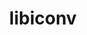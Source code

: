 ---
title: "libiconv"
layout: cache
categories: [package, develop]
meta: {"compilers": ["apple-clang@16.0.0", "cce@18.0.0", "gcc@10.5.0", "gcc@11.1.0", "gcc@11.4.0", "gcc@12.3.0", "gcc@12.4.0", "gcc@13.2.0", "gcc@13.3.0", "gcc@7.3.1", "gcc@7.5.0", "intel-oneapi-compilers@2024.1.0", "intel-oneapi-compilers@2025.1.0"], "num_specs": 196, "num_specs_by_stack": {"aws-pcluster-neoverse_v1": 10, "aws-pcluster-x86_64_v4": 44, "bootstrap-aarch64-darwin": 8, "bootstrap-x86_64-linux-gnu": 9, "data-vis-sdk": 9, "developer-tools-aarch64-linux-gnu": 9, "developer-tools-darwin": 8, "developer-tools-x86_64_v3-linux-gnu": 9, "e4s-cray-rhel": 7, "e4s-neoverse-v2": 9, "e4s-oneapi": 12, "e4s-rocm-external": 9, "hep": 9, "ml-darwin-aarch64-mps": 8, "ml-linux-aarch64-cpu": 9, "ml-linux-aarch64-cuda": 9, "ml-linux-x86_64-cpu": 9, "ml-linux-x86_64-cuda": 9, "ml-linux-x86_64-rocm": 9, "radiuss": 9, "radiuss-aws": 9, "radiuss-aws-aarch64": 25, "root": 196, "tutorial": 18}, "oss": ["amzn2", "centos7", "rhel8", "sequoia", "ubuntu18.04", "ubuntu20.04", "ubuntu22.04", "ubuntu24.04"], "platforms": ["darwin", "linux"], "stacks": ["aws-pcluster-neoverse_v1", "aws-pcluster-x86_64_v4", "bootstrap-aarch64-darwin", "bootstrap-x86_64-linux-gnu", "data-vis-sdk", "developer-tools-aarch64-linux-gnu", "developer-tools-darwin", "developer-tools-x86_64_v3-linux-gnu", "e4s-cray-rhel", "e4s-neoverse-v2", "e4s-oneapi", "e4s-rocm-external", "hep", "ml-darwin-aarch64-mps", "ml-linux-aarch64-cpu", "ml-linux-aarch64-cuda", "ml-linux-x86_64-cpu", "ml-linux-x86_64-cuda", "ml-linux-x86_64-rocm", "radiuss", "radiuss-aws", "radiuss-aws-aarch64", "root", "tutorial"], "targets": ["aarch64", "neoverse_v1", "neoverse_v2", "x86_64_v3", "x86_64_v4"], "versions": ["1.17", "1.18"]}
spec_details: [{"compiler": "intel-oneapi-compilers@2025.1.0", "hash": "24fw7qhq4ponrpn242hoiymtz27pzsxd", "os": "ubuntu22.04", "platform": "linux", "size": "-", "stacks": ["e4s-oneapi", "root"], "target": "x86_64_v3", "variants": ["build_system=autotools", "libs:=shared,static"], "versions": ["1.18"]}, {"compiler": "gcc@7.3.1", "hash": "2cml6ujl6jrhliaigbbfx54sbefrjozf", "os": "amzn2", "platform": "linux", "size": "-", "stacks": ["radiuss-aws-aarch64", "root"], "target": "neoverse_v2", "variants": ["build_system=autotools", "libs:=shared,static"], "versions": ["1.17"]}, {"compiler": "intel-oneapi-compilers@2024.1.0", "hash": "2lopb5tcbt7maevwisf7tspg75ok62df", "os": "amzn2", "platform": "linux", "size": "-", "stacks": ["aws-pcluster-x86_64_v4", "root"], "target": "x86_64_v3", "variants": ["build_system=autotools", "libs:=shared,static"], "versions": ["1.17"]}, {"compiler": "gcc@11.4.0", "hash": "2u35t2wgpqq5gwv6cc3dry5hdmtlvjxt", "os": "ubuntu22.04", "platform": "linux", "size": "-", "stacks": ["e4s-rocm-external", "hep", "root", "tutorial"], "target": "x86_64_v3", "variants": ["build_system=autotools", "libs:=shared,static"], "versions": ["1.18"]}, {"compiler": "gcc@11.4.0", "hash": "2vowglxa2egh4zpqfx3hk75bsie3n627", "os": "ubuntu22.04", "platform": "linux", "size": "-", "stacks": ["e4s-neoverse-v2", "root"], "target": "neoverse_v2", "variants": ["build_system=autotools", "libs:=shared,static"], "versions": ["1.18"]}, {"compiler": "gcc@7.3.1", "hash": "32lk6v2i7wgvjntzbq5zy267luzwizdi", "os": "amzn2", "platform": "linux", "size": "-", "stacks": ["radiuss-aws", "root"], "target": "x86_64_v3", "variants": ["build_system=autotools", "libs:=shared,static"], "versions": ["1.18"]}, {"compiler": "gcc@7.3.1", "hash": "37rlkmj5jl6t2g3zdgrqxn3ho5oswrnk", "os": "amzn2", "platform": "linux", "size": "-", "stacks": ["radiuss-aws-aarch64", "root"], "target": "neoverse_v2", "variants": ["build_system=autotools", "libs:=shared,static"], "versions": ["1.18"]}, {"compiler": "gcc@11.4.0", "hash": "3amfuk6kioluir2z37upxswmxjiuy77n", "os": "ubuntu22.04", "platform": "linux", "size": "-", "stacks": ["e4s-neoverse-v2", "root"], "target": "neoverse_v2", "variants": ["build_system=autotools", "libs:=shared,static"], "versions": ["1.18"]}, {"compiler": "gcc@7.3.1", "hash": "3b3guktdjiswyq3bqyxgo2fxwcg7fdrt", "os": "amzn2", "platform": "linux", "size": "-", "stacks": ["radiuss-aws", "root"], "target": "x86_64_v3", "variants": ["build_system=autotools", "libs:=shared,static"], "versions": ["1.18"]}, {"compiler": "gcc@7.3.1", "hash": "3chn7iezm5iew4vw2w5pxdgcz3a6xqkx", "os": "amzn2", "platform": "linux", "size": "-", "stacks": ["radiuss-aws-aarch64", "root"], "target": "aarch64", "variants": ["build_system=autotools", "libs:=shared,static"], "versions": ["1.18"]}, {"compiler": "intel-oneapi-compilers@2024.1.0", "hash": "3fvoic2b2kxwo7flwefqcmfinl4q6xkf", "os": "amzn2", "platform": "linux", "size": "-", "stacks": ["aws-pcluster-x86_64_v4", "root"], "target": "x86_64_v3", "variants": ["build_system=autotools", "libs:=shared,static"], "versions": ["1.18"]}, {"compiler": "gcc@11.1.0", "hash": "3okxcxljcetb7x2fywxkg2aaxv7vfnri", "os": "ubuntu20.04", "platform": "linux", "size": "-", "stacks": ["data-vis-sdk", "root"], "target": "x86_64_v3", "variants": ["build_system=autotools", "libs:=shared,static"], "versions": ["1.17"]}, {"compiler": "gcc@11.4.0", "hash": "436cj5fxqod6kypcdi6bstkziiac665b", "os": "ubuntu22.04", "platform": "linux", "size": "-", "stacks": ["e4s-neoverse-v2", "root"], "target": "neoverse_v2", "variants": ["build_system=autotools", "libs:=shared,static"], "versions": ["1.18"]}, {"compiler": "intel-oneapi-compilers@2024.1.0", "hash": "43scyogc7dsmpxgxyuujy6wqkyiz4lm4", "os": "amzn2", "platform": "linux", "size": "-", "stacks": ["aws-pcluster-x86_64_v4", "root"], "target": "x86_64_v3", "variants": ["build_system=autotools", "libs:=shared,static"], "versions": ["1.18"]}, {"compiler": "gcc@13.3.0", "hash": "45mtd7n2jg2ky4wmglk25d2lgn24fgum", "os": "rhel8", "platform": "linux", "size": "-", "stacks": ["developer-tools-aarch64-linux-gnu", "root"], "target": "aarch64", "variants": ["build_system=autotools", "libs:=shared,static"], "versions": ["1.17"]}, {"compiler": "gcc@7.5.0", "hash": "46ec7ru2gt7edlyzpkptjvyf6fouqfqk", "os": "ubuntu18.04", "platform": "linux", "size": "-", "stacks": ["radiuss", "root"], "target": "x86_64_v3", "variants": ["build_system=autotools", "libs:=shared,static"], "versions": ["1.18"]}, {"compiler": "gcc@11.4.0", "hash": "4hkadmnvem4ennh4xqmizaeh6psjs5iu", "os": "ubuntu22.04", "platform": "linux", "size": "-", "stacks": ["e4s-neoverse-v2", "root"], "target": "neoverse_v2", "variants": ["build_system=autotools", "libs:=shared,static"], "versions": ["1.18"]}, {"compiler": "gcc@12.3.0", "hash": "4ie5wptg3lzzn5twucuu5gmbcwyda3ac", "os": "ubuntu22.04", "platform": "linux", "size": "-", "stacks": ["root", "tutorial"], "target": "x86_64_v3", "variants": ["build_system=autotools", "libs:=shared,static"], "versions": ["1.18"]}, {"compiler": "gcc@7.3.1", "hash": "4klu7ocvxtho6epphb4lg47xjmm3mqwo", "os": "amzn2", "platform": "linux", "size": "-", "stacks": ["radiuss-aws", "root"], "target": "x86_64_v3", "variants": ["build_system=autotools", "libs:=shared,static"], "versions": ["1.18"]}, {"compiler": "gcc@13.2.0", "hash": "4tqa6wxqumx3lrkobh22dthga5vffiww", "os": "ubuntu24.04", "platform": "linux", "size": "-", "stacks": ["ml-linux-aarch64-cpu", "ml-linux-aarch64-cuda", "root"], "target": "aarch64", "variants": ["build_system=autotools", "libs:=shared,static"], "versions": ["1.17"]}, {"compiler": "apple-clang@16.0.0", "hash": "4tzjizjgcdmcysjcem2kdeo7mkd345bh", "os": "sequoia", "platform": "darwin", "size": "-", "stacks": ["bootstrap-aarch64-darwin", "developer-tools-darwin", "ml-darwin-aarch64-mps", "root"], "target": "aarch64", "variants": ["build_system=autotools", "libs:=shared,static"], "versions": ["1.18"]}, {"compiler": "gcc@13.3.0", "hash": "4zg2pznanqx5tusofwjkf3lx2b5vt3jw", "os": "rhel8", "platform": "linux", "size": "-", "stacks": ["developer-tools-aarch64-linux-gnu", "root"], "target": "aarch64", "variants": ["build_system=autotools", "libs:=shared,static"], "versions": ["1.18"]}, {"compiler": "cce@18.0.0", "hash": "5j67xxf67dsfd5wb7tysyntcdok2umkg", "os": "rhel8", "platform": "linux", "size": "-", "stacks": ["e4s-cray-rhel", "root"], "target": "x86_64_v3", "variants": ["build_system=autotools", "libs:=shared,static"], "versions": ["1.18"]}, {"compiler": "gcc@13.2.0", "hash": "5jwn2ozfaok3vb4llcrsevkd7afyiznx", "os": "ubuntu24.04", "platform": "linux", "size": "-", "stacks": ["bootstrap-x86_64-linux-gnu", "ml-linux-x86_64-cpu", "ml-linux-x86_64-cuda", "ml-linux-x86_64-rocm", "root"], "target": "x86_64_v3", "variants": ["build_system=autotools", "libs:=shared,static"], "versions": ["1.17"]}, {"compiler": "gcc@13.2.0", "hash": "5ohttwlybp72ooi2m7hcwpg3tyo6px2i", "os": "ubuntu24.04", "platform": "linux", "size": "-", "stacks": ["bootstrap-x86_64-linux-gnu", "ml-linux-x86_64-cpu", "ml-linux-x86_64-cuda", "ml-linux-x86_64-rocm", "root"], "target": "x86_64_v3", "variants": ["build_system=autotools", "libs:=shared,static"], "versions": ["1.18"]}, {"compiler": "intel-oneapi-compilers@2024.1.0", "hash": "5oyi5vduulw3m3umnqivg7fwljqhay5c", "os": "amzn2", "platform": "linux", "size": "-", "stacks": ["aws-pcluster-x86_64_v4", "root"], "target": "x86_64_v3", "variants": ["build_system=autotools", "libs:=shared,static"], "versions": ["1.18"]}, {"compiler": "gcc@11.1.0", "hash": "5sozygmxrebxzek5bakrmixrhyeoqpgy", "os": "ubuntu20.04", "platform": "linux", "size": "-", "stacks": ["data-vis-sdk", "root"], "target": "x86_64_v3", "variants": ["build_system=autotools", "libs:=shared,static"], "versions": ["1.18"]}, {"compiler": "intel-oneapi-compilers@2024.1.0", "hash": "67gooqsztee2j3kw25tqrdjoupv7v57q", "os": "amzn2", "platform": "linux", "size": "-", "stacks": ["aws-pcluster-x86_64_v4", "root"], "target": "x86_64_v3", "variants": ["build_system=autotools", "libs:=shared,static"], "versions": ["1.17"]}, {"compiler": "intel-oneapi-compilers@2024.1.0", "hash": "6k4fk3lapvpz2hmx5mrgdlgp5klck2qy", "os": "amzn2", "platform": "linux", "size": "-", "stacks": ["aws-pcluster-x86_64_v4", "root"], "target": "x86_64_v4", "variants": ["build_system=autotools", "libs:=shared,static"], "versions": ["1.18"]}, {"compiler": "intel-oneapi-compilers@2024.1.0", "hash": "73hd72w67cz5agh2sufjtvaxlnmyphy4", "os": "amzn2", "platform": "linux", "size": "-", "stacks": ["aws-pcluster-x86_64_v4", "root"], "target": "x86_64_v4", "variants": ["build_system=autotools", "libs:=shared,static"], "versions": ["1.18"]}, {"compiler": "gcc@7.5.0", "hash": "76emd6nv6aznk3yqcl2i2gd5qbystuie", "os": "ubuntu18.04", "platform": "linux", "size": "-", "stacks": ["radiuss", "root"], "target": "x86_64_v3", "variants": ["build_system=autotools", "libs:=shared,static"], "versions": ["1.18"]}, {"compiler": "gcc@12.4.0", "hash": "7dhgmq5j5kmboqcctt63t3rjpcaioogs", "os": "amzn2", "platform": "linux", "size": "-", "stacks": ["aws-pcluster-neoverse_v1", "root"], "target": "neoverse_v1", "variants": ["build_system=autotools", "libs:=shared,static"], "versions": ["1.18"]}, {"compiler": "gcc@10.5.0", "hash": "7fiq4haiiqazzcmbjx3on5slp6bixfku", "os": "centos7", "platform": "linux", "size": "-", "stacks": ["developer-tools-x86_64_v3-linux-gnu", "root"], "target": "x86_64_v3", "variants": ["build_system=autotools", "libs:=shared,static"], "versions": ["1.18"]}, {"compiler": "gcc@7.3.1", "hash": "7ljygzbxritljlyokmyiucilbplry2sq", "os": "amzn2", "platform": "linux", "size": "-", "stacks": ["radiuss-aws-aarch64", "root"], "target": "aarch64", "variants": ["build_system=autotools", "libs:=shared,static"], "versions": ["1.18"]}, {"compiler": "gcc@7.3.1", "hash": "7nvdffh4hhy2ad2z5aixu7hpvi75x2pi", "os": "amzn2", "platform": "linux", "size": "-", "stacks": ["radiuss-aws", "root"], "target": "x86_64_v3", "variants": ["build_system=autotools", "libs:=shared,static"], "versions": ["1.18"]}, {"compiler": "gcc@13.2.0", "hash": "7p3akrpl2gwrvsqjz3mtpi3s7fodonhv", "os": "ubuntu24.04", "platform": "linux", "size": "-", "stacks": ["ml-linux-aarch64-cpu", "ml-linux-aarch64-cuda", "root"], "target": "aarch64", "variants": ["build_system=autotools", "libs:=shared,static"], "versions": ["1.18"]}, {"compiler": "intel-oneapi-compilers@2024.1.0", "hash": "7wzn3tomo5k54444xganacdshdpbgxci", "os": "amzn2", "platform": "linux", "size": "-", "stacks": ["aws-pcluster-x86_64_v4", "root"], "target": "x86_64_v4", "variants": ["build_system=autotools", "libs:=shared,static"], "versions": ["1.17"]}, {"compiler": "intel-oneapi-compilers@2024.1.0", "hash": "acgmtnmfqxdolv56prcx5sugfnsx7dpd", "os": "amzn2", "platform": "linux", "size": "-", "stacks": ["aws-pcluster-x86_64_v4", "root"], "target": "x86_64_v4", "variants": ["build_system=autotools", "libs:=shared,static"], "versions": ["1.18"]}, {"compiler": "gcc@13.2.0", "hash": "afqkyodijx4tflhyeqocpm4al6syjydn", "os": "ubuntu24.04", "platform": "linux", "size": "-", "stacks": ["ml-linux-aarch64-cpu", "ml-linux-aarch64-cuda", "root"], "target": "aarch64", "variants": ["build_system=autotools", "libs:=shared,static"], "versions": ["1.18"]}, {"compiler": "cce@18.0.0", "hash": "aj3gsqafxr6w2a6yyespa23qsmqizfue", "os": "rhel8", "platform": "linux", "size": "-", "stacks": ["e4s-cray-rhel", "root"], "target": "x86_64_v3", "variants": ["build_system=autotools", "libs:=shared,static"], "versions": ["1.17"]}, {"compiler": "intel-oneapi-compilers@2024.1.0", "hash": "awoflwdy2ebwcgx55ypgnvg7apbbns2l", "os": "amzn2", "platform": "linux", "size": "-", "stacks": ["aws-pcluster-x86_64_v4", "root"], "target": "x86_64_v3", "variants": ["build_system=autotools", "libs:=shared,static"], "versions": ["1.18"]}, {"compiler": "gcc@7.3.1", "hash": "ax3s2reorldekudjmv7q4n5m6i3utzqy", "os": "amzn2", "platform": "linux", "size": "-", "stacks": ["radiuss-aws-aarch64", "root"], "target": "neoverse_v1", "variants": ["build_system=autotools", "libs:=shared,static"], "versions": ["1.18"]}, {"compiler": "gcc@13.3.0", "hash": "ay7pqrcblir6ncem6b62xzvndiaevzu3", "os": "rhel8", "platform": "linux", "size": "-", "stacks": ["developer-tools-aarch64-linux-gnu", "root"], "target": "aarch64", "variants": ["build_system=autotools", "libs:=shared,static"], "versions": ["1.18"]}, {"compiler": "intel-oneapi-compilers@2024.1.0", "hash": "b54wi5usvggesawou54hlzwjjdakchzt", "os": "amzn2", "platform": "linux", "size": "-", "stacks": ["aws-pcluster-x86_64_v4", "root"], "target": "x86_64_v4", "variants": ["build_system=autotools", "libs:=shared,static"], "versions": ["1.18"]}, {"compiler": "gcc@11.4.0", "hash": "bhjodqc6r6tuaf7mjt2kwprugvpavzds", "os": "ubuntu22.04", "platform": "linux", "size": "-", "stacks": ["e4s-rocm-external", "hep", "root", "tutorial"], "target": "x86_64_v3", "variants": ["build_system=autotools", "libs:=shared,static"], "versions": ["1.18"]}, {"compiler": "gcc@11.4.0", "hash": "bjcdosslijcppcwuapdofwbc46tcengq", "os": "ubuntu22.04", "platform": "linux", "size": "-", "stacks": ["e4s-rocm-external", "hep", "root", "tutorial"], "target": "x86_64_v3", "variants": ["build_system=autotools", "libs:=shared,static"], "versions": ["1.18"]}, {"compiler": "gcc@11.1.0", "hash": "bobkmmgh7jcaohfaoue4kxwszvgfsx25", "os": "ubuntu20.04", "platform": "linux", "size": "-", "stacks": ["data-vis-sdk", "root"], "target": "x86_64_v3", "variants": ["build_system=autotools", "libs:=shared,static"], "versions": ["1.18"]}, {"compiler": "gcc@12.4.0", "hash": "bu4gl7zfdba4pqtnbzjnulles4hxvud5", "os": "amzn2", "platform": "linux", "size": "-", "stacks": ["aws-pcluster-neoverse_v1", "root"], "target": "neoverse_v1", "variants": ["build_system=autotools", "libs:=shared,static"], "versions": ["1.18"]}, {"compiler": "intel-oneapi-compilers@2025.1.0", "hash": "bytvp2uxwaztcwbcdzp6u72f53ogdkqz", "os": "ubuntu22.04", "platform": "linux", "size": "-", "stacks": ["e4s-oneapi", "root"], "target": "x86_64_v3", "variants": ["build_system=autotools", "libs:=shared,static"], "versions": ["1.18"]}, {"compiler": "gcc@11.1.0", "hash": "c4wdwtaef74sfzsy3lri3bp2qjlskr3s", "os": "ubuntu20.04", "platform": "linux", "size": "-", "stacks": ["data-vis-sdk", "root"], "target": "x86_64_v3", "variants": ["build_system=autotools", "libs:=shared,static"], "versions": ["1.18"]}, {"compiler": "gcc@12.3.0", "hash": "c4wzo6gd45sksbn4ykgfm77eulsikcug", "os": "ubuntu22.04", "platform": "linux", "size": "-", "stacks": ["root", "tutorial"], "target": "x86_64_v3", "variants": ["build_system=autotools", "libs:=shared,static"], "versions": ["1.18"]}, {"compiler": "gcc@7.3.1", "hash": "cbbpz5pnind3gw2w2uufz2rso5aljw6v", "os": "amzn2", "platform": "linux", "size": "-", "stacks": ["radiuss-aws-aarch64", "root"], "target": "neoverse_v1", "variants": ["build_system=autotools", "libs:=shared,static"], "versions": ["1.17"]}, {"compiler": "gcc@7.3.1", "hash": "cc6hqsrwxyal3phoyrjak3ozny4fgoyf", "os": "amzn2", "platform": "linux", "size": "-", "stacks": ["radiuss-aws-aarch64", "root"], "target": "neoverse_v1", "variants": ["build_system=autotools", "libs:=shared,static"], "versions": ["1.17"]}, {"compiler": "intel-oneapi-compilers@2024.1.0", "hash": "cefrffr3t6t4fbbdm4hmlpefpt5krrj3", "os": "amzn2", "platform": "linux", "size": "-", "stacks": ["aws-pcluster-x86_64_v4", "root"], "target": "x86_64_v4", "variants": ["build_system=autotools", "libs:=shared,static"], "versions": ["1.18"]}, {"compiler": "gcc@7.5.0", "hash": "ch7yn7ei2bwx76yu6ugaoqlntdm4zdet", "os": "ubuntu18.04", "platform": "linux", "size": "-", "stacks": ["radiuss", "root"], "target": "x86_64_v3", "variants": ["build_system=autotools", "libs:=shared,static"], "versions": ["1.18"]}, {"compiler": "gcc@10.5.0", "hash": "clhstehrhc5lee452z4qi2epabtpm2rp", "os": "centos7", "platform": "linux", "size": "-", "stacks": ["developer-tools-x86_64_v3-linux-gnu", "root"], "target": "x86_64_v3", "variants": ["build_system=autotools", "libs:=shared,static"], "versions": ["1.18"]}, {"compiler": "gcc@7.5.0", "hash": "cyhkzwtoh7ns3oblov7zevz53sb7vnlh", "os": "ubuntu18.04", "platform": "linux", "size": "-", "stacks": ["radiuss", "root"], "target": "x86_64_v3", "variants": ["build_system=autotools", "libs:=shared,static"], "versions": ["1.17"]}, {"compiler": "apple-clang@16.0.0", "hash": "cylyxx5pfo6pmj5svpxglsgftsahkbq3", "os": "sequoia", "platform": "darwin", "size": "-", "stacks": ["bootstrap-aarch64-darwin", "developer-tools-darwin", "ml-darwin-aarch64-mps", "root"], "target": "aarch64", "variants": ["build_system=autotools", "libs:=shared,static"], "versions": ["1.18"]}, {"compiler": "gcc@10.5.0", "hash": "d25s643blessnlf4qlqro2wiu7id3wqx", "os": "centos7", "platform": "linux", "size": "-", "stacks": ["developer-tools-x86_64_v3-linux-gnu", "root"], "target": "x86_64_v3", "variants": ["build_system=autotools", "libs:=shared,static"], "versions": ["1.18"]}, {"compiler": "gcc@7.3.1", "hash": "d47dgit2636n7likhkfhsdewe3qxufgo", "os": "amzn2", "platform": "linux", "size": "-", "stacks": ["radiuss-aws", "root"], "target": "x86_64_v3", "variants": ["build_system=autotools", "libs:=shared,static"], "versions": ["1.18"]}, {"compiler": "intel-oneapi-compilers@2024.1.0", "hash": "d4d7vppihd35cx4wip6rd6pb34dzuvow", "os": "amzn2", "platform": "linux", "size": "-", "stacks": ["aws-pcluster-x86_64_v4", "root"], "target": "x86_64_v4", "variants": ["build_system=autotools", "libs:=shared,static"], "versions": ["1.18"]}, {"compiler": "intel-oneapi-compilers@2024.1.0", "hash": "d564rjfh3wuk4xdezzwqvsobpfehamxu", "os": "amzn2", "platform": "linux", "size": "-", "stacks": ["aws-pcluster-x86_64_v4", "root"], "target": "x86_64_v3", "variants": ["build_system=autotools", "libs:=shared,static"], "versions": ["1.18"]}, {"compiler": "gcc@13.2.0", "hash": "djvut36b52vfrwt6hwmut35clky66uvc", "os": "ubuntu24.04", "platform": "linux", "size": "-", "stacks": ["bootstrap-x86_64-linux-gnu", "ml-linux-x86_64-cpu", "ml-linux-x86_64-cuda", "ml-linux-x86_64-rocm", "root"], "target": "x86_64_v3", "variants": ["build_system=autotools", "libs:=shared,static"], "versions": ["1.18"]}, {"compiler": "gcc@13.3.0", "hash": "dmugtvvpaefg2gs6gr5eeae5anlalgxi", "os": "rhel8", "platform": "linux", "size": "-", "stacks": ["developer-tools-aarch64-linux-gnu", "root"], "target": "aarch64", "variants": ["build_system=autotools", "libs:=shared,static"], "versions": ["1.18"]}, {"compiler": "gcc@13.2.0", "hash": "dtqtb3wuutwse6qbggvvulyc6nd4ffjb", "os": "ubuntu24.04", "platform": "linux", "size": "-", "stacks": ["ml-linux-aarch64-cpu", "ml-linux-aarch64-cuda", "root"], "target": "aarch64", "variants": ["build_system=autotools", "libs:=shared,static"], "versions": ["1.18"]}, {"compiler": "gcc@11.4.0", "hash": "dzquya57stg4u3ndrk46hnrho23xo6x2", "os": "ubuntu22.04", "platform": "linux", "size": "-", "stacks": ["e4s-rocm-external", "hep", "root", "tutorial"], "target": "x86_64_v3", "variants": ["build_system=autotools", "libs:=shared,static"], "versions": ["1.17"]}, {"compiler": "intel-oneapi-compilers@2024.1.0", "hash": "e2se2kcynl2ngm66m5bs35hflhaqduhm", "os": "amzn2", "platform": "linux", "size": "-", "stacks": ["aws-pcluster-x86_64_v4", "root"], "target": "x86_64_v3", "variants": ["build_system=autotools", "libs:=shared,static"], "versions": ["1.18"]}, {"compiler": "gcc@12.3.0", "hash": "e3jj2j6ilzeq5ubm52wk77dsj2dmb3ke", "os": "ubuntu22.04", "platform": "linux", "size": "-", "stacks": ["root", "tutorial"], "target": "x86_64_v3", "variants": ["build_system=autotools", "libs:=shared,static"], "versions": ["1.18"]}, {"compiler": "gcc@7.3.1", "hash": "ephunj4o5rdxxh2d56zhbyrfr4n35scj", "os": "amzn2", "platform": "linux", "size": "-", "stacks": ["radiuss-aws-aarch64", "root"], "target": "aarch64", "variants": ["build_system=autotools", "libs:=shared,static"], "versions": ["1.18"]}, {"compiler": "gcc@11.4.0", "hash": "esdisix4umpvrnnv6njhqvakyyradctv", "os": "ubuntu22.04", "platform": "linux", "size": "-", "stacks": ["e4s-neoverse-v2", "root"], "target": "neoverse_v2", "variants": ["build_system=autotools", "libs:=shared,static"], "versions": ["1.17"]}, {"compiler": "gcc@11.4.0", "hash": "esvguvuq2cra75w64aptqk7ofvvf6fzl", "os": "ubuntu22.04", "platform": "linux", "size": "-", "stacks": ["e4s-rocm-external", "hep", "root", "tutorial"], "target": "x86_64_v3", "variants": ["build_system=autotools", "libs:=shared,static"], "versions": ["1.18"]}, {"compiler": "gcc@13.2.0", "hash": "exb4ckvwti77uhpaqew3tp6izmam62l4", "os": "ubuntu24.04", "platform": "linux", "size": "-", "stacks": ["bootstrap-x86_64-linux-gnu", "ml-linux-x86_64-cpu", "ml-linux-x86_64-cuda", "ml-linux-x86_64-rocm", "root"], "target": "x86_64_v3", "variants": ["build_system=autotools", "libs:=shared,static"], "versions": ["1.18"]}, {"compiler": "intel-oneapi-compilers@2024.1.0", "hash": "f5wwli3mdbdm4kqauehdy5lw5rgayoed", "os": "amzn2", "platform": "linux", "size": "-", "stacks": ["aws-pcluster-x86_64_v4", "root"], "target": "x86_64_v3", "variants": ["build_system=autotools", "libs:=shared,static"], "versions": ["1.18"]}, {"compiler": "intel-oneapi-compilers@2024.1.0", "hash": "fmqb7xdamvfs3aevyypykdnvgiopcs7q", "os": "amzn2", "platform": "linux", "size": "-", "stacks": ["aws-pcluster-x86_64_v4", "root"], "target": "x86_64_v3", "variants": ["build_system=autotools", "libs:=shared,static"], "versions": ["1.18"]}, {"compiler": "gcc@11.4.0", "hash": "gb3vw5b6veatpdgo6juzjaelyj4pkohr", "os": "ubuntu22.04", "platform": "linux", "size": "-", "stacks": ["e4s-neoverse-v2", "root"], "target": "neoverse_v2", "variants": ["build_system=autotools", "libs:=shared,static"], "versions": ["1.18"]}, {"compiler": "intel-oneapi-compilers@2024.1.0", "hash": "ghyyjaqawum2oygn33pxrvsc2fmrjuhd", "os": "amzn2", "platform": "linux", "size": "-", "stacks": ["aws-pcluster-x86_64_v4", "root"], "target": "x86_64_v4", "variants": ["build_system=autotools", "libs:=shared,static"], "versions": ["1.18"]}, {"compiler": "intel-oneapi-compilers@2024.1.0", "hash": "gosuppclf7eq6fhivglvapwos2r75hip", "os": "amzn2", "platform": "linux", "size": "-", "stacks": ["aws-pcluster-x86_64_v4", "root"], "target": "x86_64_v4", "variants": ["build_system=autotools", "libs:=shared,static"], "versions": ["1.17"]}, {"compiler": "intel-oneapi-compilers@2024.1.0", "hash": "gs462funj7hiw6ahqb23jfax5rsgjl4q", "os": "amzn2", "platform": "linux", "size": "-", "stacks": ["aws-pcluster-x86_64_v4", "root"], "target": "x86_64_v4", "variants": ["build_system=autotools", "libs:=shared,static"], "versions": ["1.18"]}, {"compiler": "gcc@11.1.0", "hash": "gt2aoiddw4fnv3c7u7h642uxokoylofy", "os": "ubuntu20.04", "platform": "linux", "size": "-", "stacks": ["data-vis-sdk", "root"], "target": "x86_64_v3", "variants": ["build_system=autotools", "libs:=shared,static"], "versions": ["1.18"]}, {"compiler": "gcc@7.3.1", "hash": "gzfo6my4erkticzm4pokzsv5niec6odn", "os": "amzn2", "platform": "linux", "size": "-", "stacks": ["radiuss-aws-aarch64", "root"], "target": "aarch64", "variants": ["build_system=autotools", "libs:=shared,static"], "versions": ["1.17"]}, {"compiler": "gcc@13.2.0", "hash": "he7x54v7nkqpjp7h4jp4x4bop2zafjn5", "os": "ubuntu24.04", "platform": "linux", "size": "-", "stacks": ["ml-linux-aarch64-cpu", "ml-linux-aarch64-cuda", "root"], "target": "aarch64", "variants": ["build_system=autotools", "libs:=shared,static"], "versions": ["1.18"]}, {"compiler": "intel-oneapi-compilers@2024.1.0", "hash": "hgnlmjydrj4goz2x5xgv43r7i67ofkic", "os": "amzn2", "platform": "linux", "size": "-", "stacks": ["aws-pcluster-x86_64_v4", "root"], "target": "x86_64_v4", "variants": ["build_system=autotools", "libs:=shared,static"], "versions": ["1.18"]}, {"compiler": "gcc@7.3.1", "hash": "hkwuhdsizuvoa2djxq6k4ajwdpliqugu", "os": "amzn2", "platform": "linux", "size": "-", "stacks": ["radiuss-aws-aarch64", "root"], "target": "aarch64", "variants": ["build_system=autotools", "libs:=shared,static"], "versions": ["1.17"]}, {"compiler": "cce@18.0.0", "hash": "hx5gayb3fzqerxczwco222i3qxditsua", "os": "rhel8", "platform": "linux", "size": "-", "stacks": ["e4s-cray-rhel", "root"], "target": "x86_64_v3", "variants": ["build_system=autotools", "libs:=shared,static"], "versions": ["1.18"]}, {"compiler": "intel-oneapi-compilers@2025.1.0", "hash": "i7r5huiscukqur4gph7pgxpftylzrcnd", "os": "ubuntu22.04", "platform": "linux", "size": "-", "stacks": ["e4s-oneapi", "root"], "target": "x86_64_v3", "variants": ["build_system=autotools", "libs:=shared,static"], "versions": ["1.18"]}, {"compiler": "gcc@12.3.0", "hash": "iacfp2ymthjqgadxtswmg3tqxkry6uok", "os": "ubuntu22.04", "platform": "linux", "size": "-", "stacks": ["root", "tutorial"], "target": "x86_64_v3", "variants": ["build_system=autotools", "libs:=shared,static"], "versions": ["1.18"]}, {"compiler": "cce@18.0.0", "hash": "icyo6vruq2plg6xsecnjadyh5llokspo", "os": "rhel8", "platform": "linux", "size": "-", "stacks": ["e4s-cray-rhel", "root"], "target": "x86_64_v3", "variants": ["build_system=autotools", "libs:=shared,static"], "versions": ["1.17"]}, {"compiler": "intel-oneapi-compilers@2024.1.0", "hash": "ij5uk33rrgdqac6r7i7dyk55ezwvcacv", "os": "amzn2", "platform": "linux", "size": "-", "stacks": ["aws-pcluster-x86_64_v4", "root"], "target": "x86_64_v3", "variants": ["build_system=autotools", "libs:=shared,static"], "versions": ["1.18"]}, {"compiler": "gcc@11.4.0", "hash": "iq2ecxtr2skk2ize2c7qwzhtfqjrr276", "os": "ubuntu22.04", "platform": "linux", "size": "-", "stacks": ["e4s-neoverse-v2", "root"], "target": "neoverse_v2", "variants": ["build_system=autotools", "libs:=shared,static"], "versions": ["1.18"]}, {"compiler": "gcc@7.3.1", "hash": "isp2olkurd3cltoe3bvd47hvwua2urtb", "os": "amzn2", "platform": "linux", "size": "-", "stacks": ["radiuss-aws", "root"], "target": "x86_64_v3", "variants": ["build_system=autotools", "libs:=shared,static"], "versions": ["1.18"]}, {"compiler": "gcc@7.3.1", "hash": "j3im6i2kry26czilk2uwss5ydejjvdpd", "os": "amzn2", "platform": "linux", "size": "-", "stacks": ["radiuss-aws-aarch64", "root"], "target": "aarch64", "variants": ["build_system=autotools", "libs:=shared,static"], "versions": ["1.18"]}, {"compiler": "gcc@11.4.0", "hash": "j4ng4gohtzwjmnryay52nh3r2ekq4ds2", "os": "ubuntu22.04", "platform": "linux", "size": "-", "stacks": ["e4s-neoverse-v2", "root"], "target": "neoverse_v2", "variants": ["build_system=autotools", "libs:=shared,static"], "versions": ["1.17"]}, {"compiler": "gcc@13.3.0", "hash": "j5ombjmsvnanils3lhscadw4fex22j52", "os": "rhel8", "platform": "linux", "size": "-", "stacks": ["developer-tools-aarch64-linux-gnu", "root"], "target": "aarch64", "variants": ["build_system=autotools", "libs:=shared,static"], "versions": ["1.17"]}, {"compiler": "intel-oneapi-compilers@2025.1.0", "hash": "j5ro44ga7ke6lnvhgnwc4m42m67tnlna", "os": "ubuntu22.04", "platform": "linux", "size": "-", "stacks": ["e4s-oneapi", "root"], "target": "x86_64_v3", "variants": ["build_system=autotools", "libs:=shared,static"], "versions": ["1.18"]}, {"compiler": "gcc@10.5.0", "hash": "j64e3iobzgooabe7wx7kghd5fwohuq3j", "os": "centos7", "platform": "linux", "size": "-", "stacks": ["developer-tools-x86_64_v3-linux-gnu", "root"], "target": "x86_64_v3", "variants": ["build_system=autotools", "libs:=shared,static"], "versions": ["1.17"]}, {"compiler": "intel-oneapi-compilers@2024.1.0", "hash": "jdjhxw4xvf36rslrbmhqh3dabjzrqqnv", "os": "amzn2", "platform": "linux", "size": "-", "stacks": ["aws-pcluster-x86_64_v4", "root"], "target": "x86_64_v3", "variants": ["build_system=autotools", "libs:=shared,static"], "versions": ["1.18"]}, {"compiler": "gcc@7.3.1", "hash": "jk4w6sx5s5tgdfujchlnocrpmqlhij73", "os": "amzn2", "platform": "linux", "size": "-", "stacks": ["radiuss-aws", "root"], "target": "x86_64_v3", "variants": ["build_system=autotools", "libs:=shared,static"], "versions": ["1.17"]}, {"compiler": "gcc@10.5.0", "hash": "jrth5jzgirp5vflk3ota6hfvh2p3vddm", "os": "centos7", "platform": "linux", "size": "-", "stacks": ["developer-tools-x86_64_v3-linux-gnu", "root"], "target": "x86_64_v3", "variants": ["build_system=autotools", "libs:=shared,static"], "versions": ["1.18"]}, {"compiler": "gcc@7.5.0", "hash": "jshi6xyfpjw4zz3u2u3eehztpvzrjrjb", "os": "ubuntu18.04", "platform": "linux", "size": "-", "stacks": ["radiuss", "root"], "target": "x86_64_v3", "variants": ["build_system=autotools", "libs:=shared,static"], "versions": ["1.18"]}, {"compiler": "gcc@13.2.0", "hash": "jwq2u6gew3uxzonnk5rvvms2yhkxfnqm", "os": "ubuntu24.04", "platform": "linux", "size": "-", "stacks": ["ml-linux-aarch64-cpu", "ml-linux-aarch64-cuda", "root"], "target": "aarch64", "variants": ["build_system=autotools", "libs:=shared,static"], "versions": ["1.18"]}, {"compiler": "gcc@7.3.1", "hash": "jxqses4y54aerdswqjas6f3zazspqegj", "os": "amzn2", "platform": "linux", "size": "-", "stacks": ["radiuss-aws-aarch64", "root"], "target": "neoverse_v2", "variants": ["build_system=autotools", "libs:=shared,static"], "versions": ["1.17"]}, {"compiler": "gcc@7.3.1", "hash": "k2gc6vyw3bijxg7ccibntuegm5iw43sw", "os": "amzn2", "platform": "linux", "size": "-", "stacks": ["radiuss-aws-aarch64", "root"], "target": "neoverse_v1", "variants": ["build_system=autotools", "libs:=shared,static"], "versions": ["1.17"]}, {"compiler": "intel-oneapi-compilers@2025.1.0", "hash": "k5nilhcpacnvullqkil64hqm556rwtq4", "os": "ubuntu22.04", "platform": "linux", "size": "-", "stacks": ["e4s-oneapi", "root"], "target": "x86_64_v3", "variants": ["build_system=autotools", "libs:=shared,static"], "versions": ["1.18"]}, {"compiler": "gcc@7.3.1", "hash": "k7hy2r4envd3pub6jk6j3dl26z62hke2", "os": "amzn2", "platform": "linux", "size": "-", "stacks": ["radiuss-aws-aarch64", "root"], "target": "aarch64", "variants": ["build_system=autotools", "libs:=shared,static"], "versions": ["1.17"]}, {"compiler": "intel-oneapi-compilers@2024.1.0", "hash": "kqnk4zhlajprwqq6fokjqige6gcbi34k", "os": "amzn2", "platform": "linux", "size": "-", "stacks": ["aws-pcluster-x86_64_v4", "root"], "target": "x86_64_v3", "variants": ["build_system=autotools", "libs:=shared,static"], "versions": ["1.18"]}, {"compiler": "gcc@11.1.0", "hash": "l3ujxndjckcnkb34hq5mudgraupr6ixh", "os": "ubuntu20.04", "platform": "linux", "size": "-", "stacks": ["data-vis-sdk", "root"], "target": "x86_64_v3", "variants": ["build_system=autotools", "libs:=shared,static"], "versions": ["1.18"]}, {"compiler": "gcc@12.3.0", "hash": "mbry6kumjstsdvhry7ryrg2txvhki6tv", "os": "ubuntu22.04", "platform": "linux", "size": "-", "stacks": ["root", "tutorial"], "target": "x86_64_v3", "variants": ["build_system=autotools", "libs:=shared,static"], "versions": ["1.18"]}, {"compiler": "gcc@12.4.0", "hash": "mer3c7yzfv3qjlmpnwo5wisvlsjucqnv", "os": "amzn2", "platform": "linux", "size": "-", "stacks": ["aws-pcluster-neoverse_v1", "root"], "target": "neoverse_v1", "variants": ["build_system=autotools", "libs:=shared,static"], "versions": ["1.18"]}, {"compiler": "gcc@7.3.1", "hash": "mjan7dwuxtznn7swurjemf4kss36kwmj", "os": "amzn2", "platform": "linux", "size": "-", "stacks": ["radiuss-aws-aarch64", "root"], "target": "aarch64", "variants": ["build_system=autotools", "libs:=shared,static"], "versions": ["1.17"]}, {"compiler": "gcc@12.3.0", "hash": "mutd3sggodmpls3tdeu2e43p7p4r7xcd", "os": "ubuntu22.04", "platform": "linux", "size": "-", "stacks": ["root", "tutorial"], "target": "x86_64_v3", "variants": ["build_system=autotools", "libs:=shared,static"], "versions": ["1.18"]}, {"compiler": "gcc@13.3.0", "hash": "nkbn7pjlyerwyhcterghfxbcsksucwj2", "os": "rhel8", "platform": "linux", "size": "-", "stacks": ["developer-tools-aarch64-linux-gnu", "root"], "target": "aarch64", "variants": ["build_system=autotools", "libs:=shared,static"], "versions": ["1.18"]}, {"compiler": "gcc@13.2.0", "hash": "npsz5kmqqubphwiwi7hh75ewh25felnc", "os": "ubuntu24.04", "platform": "linux", "size": "-", "stacks": ["bootstrap-x86_64-linux-gnu", "ml-linux-x86_64-cpu", "ml-linux-x86_64-cuda", "ml-linux-x86_64-rocm", "root"], "target": "x86_64_v3", "variants": ["build_system=autotools", "libs:=shared,static"], "versions": ["1.18"]}, {"compiler": "gcc@11.4.0", "hash": "o2hljqiyfqnb35xcorknhav2xelhnryp", "os": "ubuntu22.04", "platform": "linux", "size": "-", "stacks": ["e4s-rocm-external", "hep", "root", "tutorial"], "target": "x86_64_v3", "variants": ["build_system=autotools", "libs:=shared,static"], "versions": ["1.18"]}, {"compiler": "gcc@7.3.1", "hash": "obgqu33jwjuu7ut5poype2zrmjxyhmtl", "os": "amzn2", "platform": "linux", "size": "-", "stacks": ["radiuss-aws-aarch64", "root"], "target": "neoverse_v1", "variants": ["build_system=autotools", "libs:=shared,static"], "versions": ["1.18"]}, {"compiler": "intel-oneapi-compilers@2025.1.0", "hash": "oe6bg5furpzrtcjiu3okzsivyutb67z3", "os": "ubuntu22.04", "platform": "linux", "size": "-", "stacks": ["e4s-oneapi", "root"], "target": "x86_64_v3", "variants": ["build_system=autotools", "libs:=shared,static"], "versions": ["1.18"]}, {"compiler": "gcc@13.2.0", "hash": "oi4msww7ghfm7jxyfzlvdx3fgijuggru", "os": "ubuntu24.04", "platform": "linux", "size": "-", "stacks": ["ml-linux-aarch64-cpu", "ml-linux-aarch64-cuda", "root"], "target": "aarch64", "variants": ["build_system=autotools", "libs:=shared,static"], "versions": ["1.17"]}, {"compiler": "apple-clang@16.0.0", "hash": "on5sdyhvjmqiyttclh42hnzumhgm6zhd", "os": "sequoia", "platform": "darwin", "size": "-", "stacks": ["bootstrap-aarch64-darwin", "developer-tools-darwin", "ml-darwin-aarch64-mps", "root"], "target": "aarch64", "variants": ["build_system=autotools", "libs:=shared,static"], "versions": ["1.18"]}, {"compiler": "intel-oneapi-compilers@2024.1.0", "hash": "osxhdbl47wrrxkzix2vc5rnsrv7za66t", "os": "amzn2", "platform": "linux", "size": "-", "stacks": ["aws-pcluster-x86_64_v4", "root"], "target": "x86_64_v3", "variants": ["build_system=autotools", "libs:=shared,static"], "versions": ["1.17"]}, {"compiler": "intel-oneapi-compilers@2025.1.0", "hash": "oug6eax3hlauwb7emnbl2modrovclkvm", "os": "ubuntu22.04", "platform": "linux", "size": "-", "stacks": ["e4s-oneapi", "root"], "target": "x86_64_v3", "variants": ["build_system=autotools", "libs:=shared,static"], "versions": ["1.17"]}, {"compiler": "cce@18.0.0", "hash": "owpalgqx4t3tvndhurojtmucfzimr7ml", "os": "rhel8", "platform": "linux", "size": "-", "stacks": ["e4s-cray-rhel", "root"], "target": "x86_64_v3", "variants": ["build_system=autotools", "libs:=shared,static"], "versions": ["1.18"]}, {"compiler": "intel-oneapi-compilers@2024.1.0", "hash": "p7k6i4fnhjjlz63y46hvldzemfkhgqfd", "os": "amzn2", "platform": "linux", "size": "-", "stacks": ["aws-pcluster-x86_64_v4", "root"], "target": "x86_64_v3", "variants": ["build_system=autotools", "libs:=shared,static"], "versions": ["1.18"]}, {"compiler": "gcc@7.3.1", "hash": "pfamg3zozcc4lrhgtrjnroyokhhvopl7", "os": "amzn2", "platform": "linux", "size": "-", "stacks": ["radiuss-aws-aarch64", "root"], "target": "neoverse_v2", "variants": ["build_system=autotools", "libs:=shared,static"], "versions": ["1.18"]}, {"compiler": "gcc@7.3.1", "hash": "pmh2nsiw4dgkcafevo3zk4bcv3tz6skg", "os": "amzn2", "platform": "linux", "size": "-", "stacks": ["radiuss-aws", "root"], "target": "x86_64_v3", "variants": ["build_system=autotools", "libs:=shared,static"], "versions": ["1.17"]}, {"compiler": "intel-oneapi-compilers@2024.1.0", "hash": "ppvcpwnbh3npcyqetnqymr2re4k7bfel", "os": "amzn2", "platform": "linux", "size": "-", "stacks": ["aws-pcluster-x86_64_v4", "root"], "target": "x86_64_v4", "variants": ["build_system=autotools", "libs:=shared,static"], "versions": ["1.18"]}, {"compiler": "gcc@7.5.0", "hash": "px5rzqxhktmx64vdfphs45ycpq3gelar", "os": "ubuntu18.04", "platform": "linux", "size": "-", "stacks": ["radiuss", "root"], "target": "x86_64_v3", "variants": ["build_system=autotools", "libs:=shared,static"], "versions": ["1.18"]}, {"compiler": "gcc@7.3.1", "hash": "pxg54b7p2qhl3z5madtqooqeujs3nrh5", "os": "amzn2", "platform": "linux", "size": "-", "stacks": ["radiuss-aws-aarch64", "root"], "target": "aarch64", "variants": ["build_system=autotools", "libs:=shared,static"], "versions": ["1.18"]}, {"compiler": "gcc@13.2.0", "hash": "pyp5nko2fyjqemkwciir777qaze6ojen", "os": "ubuntu24.04", "platform": "linux", "size": "-", "stacks": ["bootstrap-x86_64-linux-gnu", "ml-linux-x86_64-cpu", "ml-linux-x86_64-cuda", "ml-linux-x86_64-rocm", "root"], "target": "x86_64_v3", "variants": ["build_system=autotools", "libs:=shared,static"], "versions": ["1.18"]}, {"compiler": "intel-oneapi-compilers@2024.1.0", "hash": "pywf3qvyoro7omb5dqhgsabgzdoj6pf2", "os": "amzn2", "platform": "linux", "size": "-", "stacks": ["aws-pcluster-x86_64_v4", "root"], "target": "x86_64_v3", "variants": ["build_system=autotools", "libs:=shared,static"], "versions": ["1.18"]}, {"compiler": "gcc@13.2.0", "hash": "q2v2hzwctt6vez5zlfuevdyrtnmb7xwg", "os": "ubuntu24.04", "platform": "linux", "size": "-", "stacks": ["bootstrap-x86_64-linux-gnu", "ml-linux-x86_64-cpu", "ml-linux-x86_64-cuda", "ml-linux-x86_64-rocm", "root"], "target": "x86_64_v3", "variants": ["build_system=autotools", "libs:=shared,static"], "versions": ["1.18"]}, {"compiler": "intel-oneapi-compilers@2025.1.0", "hash": "qdglo24v27hhqgjgbgq4rjz4iqs6cndl", "os": "ubuntu22.04", "platform": "linux", "size": "-", "stacks": ["e4s-oneapi", "root"], "target": "x86_64_v3", "variants": ["build_system=autotools", "libs:=shared,static"], "versions": ["1.18"]}, {"compiler": "gcc@7.3.1", "hash": "qgrf4eujjrx2e3cxomt7f3zo7igewsxd", "os": "amzn2", "platform": "linux", "size": "-", "stacks": ["radiuss-aws", "root"], "target": "x86_64_v3", "variants": ["build_system=autotools", "libs:=shared,static"], "versions": ["1.18"]}, {"compiler": "gcc@12.3.0", "hash": "qirl5zan33adhhferk3rqrohnwlkywuj", "os": "ubuntu22.04", "platform": "linux", "size": "-", "stacks": ["root", "tutorial"], "target": "x86_64_v3", "variants": ["build_system=autotools", "libs:=shared,static"], "versions": ["1.17"]}, {"compiler": "gcc@13.2.0", "hash": "qjofgzv6j2mabxhb5j5v2tlxvq7rvj3c", "os": "ubuntu24.04", "platform": "linux", "size": "-", "stacks": ["ml-linux-aarch64-cpu", "ml-linux-aarch64-cuda", "root"], "target": "aarch64", "variants": ["build_system=autotools", "libs:=shared,static"], "versions": ["1.18"]}, {"compiler": "gcc@13.3.0", "hash": "qkbfm6ssw2arfoc2ezuhuuysinvwry4x", "os": "rhel8", "platform": "linux", "size": "-", "stacks": ["developer-tools-aarch64-linux-gnu", "root"], "target": "aarch64", "variants": ["build_system=autotools", "libs:=shared,static"], "versions": ["1.18"]}, {"compiler": "apple-clang@16.0.0", "hash": "qrftct3av2u3ko7hdzvaj5lovoqyljb6", "os": "sequoia", "platform": "darwin", "size": "-", "stacks": ["bootstrap-aarch64-darwin", "developer-tools-darwin", "ml-darwin-aarch64-mps", "root"], "target": "aarch64", "variants": ["build_system=autotools", "libs:=shared,static"], "versions": ["1.17"]}, {"compiler": "gcc@11.4.0", "hash": "qsbir2ceugufzmu72e6fjr2eslf4robh", "os": "ubuntu22.04", "platform": "linux", "size": "-", "stacks": ["e4s-rocm-external", "hep", "root", "tutorial"], "target": "x86_64_v3", "variants": ["build_system=autotools", "libs:=shared,static"], "versions": ["1.18"]}, {"compiler": "gcc@11.1.0", "hash": "qtdpf23deku3o5ebrqywsaiguibp6zay", "os": "ubuntu20.04", "platform": "linux", "size": "-", "stacks": ["data-vis-sdk", "root"], "target": "x86_64_v3", "variants": ["build_system=autotools", "libs:=shared,static"], "versions": ["1.18"]}, {"compiler": "gcc@12.4.0", "hash": "qweu4fdumlf2gpfgj5mjad2ymfa5m6vg", "os": "amzn2", "platform": "linux", "size": "-", "stacks": ["aws-pcluster-neoverse_v1", "root"], "target": "neoverse_v1", "variants": ["build_system=autotools", "libs:=shared,static"], "versions": ["1.18"]}, {"compiler": "apple-clang@16.0.0", "hash": "r5kk5rvbrsmlwzi57bsuz3sljzae5epv", "os": "sequoia", "platform": "darwin", "size": "-", "stacks": ["bootstrap-aarch64-darwin", "developer-tools-darwin", "ml-darwin-aarch64-mps", "root"], "target": "aarch64", "variants": ["build_system=autotools", "libs:=shared,static"], "versions": ["1.18"]}, {"compiler": "intel-oneapi-compilers@2025.1.0", "hash": "rccnualxzneu4ennvgqdqp3vokncurhd", "os": "ubuntu22.04", "platform": "linux", "size": "-", "stacks": ["e4s-oneapi", "root"], "target": "x86_64_v3", "variants": ["build_system=autotools", "libs:=shared,static"], "versions": ["1.18"]}, {"compiler": "gcc@13.2.0", "hash": "rcfambuqyno7u6de5pxo6sowktz3hbc2", "os": "ubuntu24.04", "platform": "linux", "size": "-", "stacks": ["ml-linux-aarch64-cpu", "ml-linux-aarch64-cuda", "root"], "target": "aarch64", "variants": ["build_system=autotools", "libs:=shared,static"], "versions": ["1.18"]}, {"compiler": "gcc@13.3.0", "hash": "rogjtnxtvdnukzwipcukcrpcfhy3jhtl", "os": "rhel8", "platform": "linux", "size": "-", "stacks": ["developer-tools-aarch64-linux-gnu", "root"], "target": "aarch64", "variants": ["build_system=autotools", "libs:=shared,static"], "versions": ["1.18"]}, {"compiler": "gcc@7.3.1", "hash": "rvn6kpmxk7by6olcglaqmafwpw547kjw", "os": "amzn2", "platform": "linux", "size": "-", "stacks": ["radiuss-aws-aarch64", "root"], "target": "aarch64", "variants": ["build_system=autotools", "libs:=shared,static"], "versions": ["1.18"]}, {"compiler": "intel-oneapi-compilers@2024.1.0", "hash": "s2yzdeoivfr6lfnbga4he7kcebpdjvx7", "os": "amzn2", "platform": "linux", "size": "-", "stacks": ["aws-pcluster-x86_64_v4", "root"], "target": "x86_64_v4", "variants": ["build_system=autotools", "libs:=shared,static"], "versions": ["1.17"]}, {"compiler": "apple-clang@16.0.0", "hash": "s536yjc3zvbdyyr7mbr37jwos7zpip3w", "os": "sequoia", "platform": "darwin", "size": "-", "stacks": ["bootstrap-aarch64-darwin", "developer-tools-darwin", "ml-darwin-aarch64-mps", "root"], "target": "aarch64", "variants": ["build_system=autotools", "libs:=shared,static"], "versions": ["1.17"]}, {"compiler": "gcc@12.4.0", "hash": "sjbjd3xzvcqdbfmta7wtidc5233ddgte", "os": "amzn2", "platform": "linux", "size": "-", "stacks": ["aws-pcluster-neoverse_v1", "root"], "target": "neoverse_v1", "variants": ["build_system=autotools", "libs:=shared,static"], "versions": ["1.18"]}, {"compiler": "intel-oneapi-compilers@2025.1.0", "hash": "smmgafeblo5rua5dfqxpfmk5ji3quvwb", "os": "ubuntu22.04", "platform": "linux", "size": "-", "stacks": ["e4s-oneapi", "root"], "target": "x86_64_v3", "variants": ["build_system=autotools", "libs:=shared,static"], "versions": ["1.17"]}, {"compiler": "intel-oneapi-compilers@2024.1.0", "hash": "svltq5zt7cyjarrtw42fohvibuvb3yli", "os": "amzn2", "platform": "linux", "size": "-", "stacks": ["aws-pcluster-x86_64_v4", "root"], "target": "x86_64_v4", "variants": ["build_system=autotools", "libs:=shared,static"], "versions": ["1.18"]}, {"compiler": "gcc@7.5.0", "hash": "sz6uxfkwootibxqmgr62v6eq5d6c67a6", "os": "ubuntu18.04", "platform": "linux", "size": "-", "stacks": ["radiuss", "root"], "target": "x86_64_v3", "variants": ["build_system=autotools", "libs:=shared,static"], "versions": ["1.18"]}, {"compiler": "gcc@12.4.0", "hash": "t26jzk4jxp3voulhrnfocbz5ojmwgohm", "os": "amzn2", "platform": "linux", "size": "-", "stacks": ["aws-pcluster-neoverse_v1", "root"], "target": "neoverse_v1", "variants": ["build_system=autotools", "libs:=shared,static"], "versions": ["1.18"]}, {"compiler": "gcc@12.3.0", "hash": "t2tkx7k7qafz7i3ce4o2qxs7vmbq2llv", "os": "ubuntu22.04", "platform": "linux", "size": "-", "stacks": ["root", "tutorial"], "target": "x86_64_v3", "variants": ["build_system=autotools", "libs:=shared,static"], "versions": ["1.17"]}, {"compiler": "gcc@7.3.1", "hash": "t6efvvqtn3e4evf5lk2bmaxdmalqxybv", "os": "amzn2", "platform": "linux", "size": "-", "stacks": ["radiuss-aws-aarch64", "root"], "target": "neoverse_v2", "variants": ["build_system=autotools", "libs:=shared,static"], "versions": ["1.17"]}, {"compiler": "cce@18.0.0", "hash": "tp5wlkpnmzfrj6krakroos36ktvxpo7k", "os": "rhel8", "platform": "linux", "size": "-", "stacks": ["e4s-cray-rhel", "root"], "target": "x86_64_v3", "variants": ["build_system=autotools", "libs:=shared,static"], "versions": ["1.17"]}, {"compiler": "intel-oneapi-compilers@2024.1.0", "hash": "tyhtl6pjbpv7zr37e6uxgriezpo47zwq", "os": "amzn2", "platform": "linux", "size": "-", "stacks": ["aws-pcluster-x86_64_v4", "root"], "target": "x86_64_v3", "variants": ["build_system=autotools", "libs:=shared,static"], "versions": ["1.18"]}, {"compiler": "intel-oneapi-compilers@2024.1.0", "hash": "uf5apdoxydvsgjk23gbpm7b2vq5y45p2", "os": "amzn2", "platform": "linux", "size": "-", "stacks": ["aws-pcluster-x86_64_v4", "root"], "target": "x86_64_v3", "variants": ["build_system=autotools", "libs:=shared,static"], "versions": ["1.18"]}, {"compiler": "gcc@7.5.0", "hash": "ulc6634mqkgaxbl46ojrp4rnpkojsmw6", "os": "ubuntu18.04", "platform": "linux", "size": "-", "stacks": ["radiuss", "root"], "target": "x86_64_v3", "variants": ["build_system=autotools", "libs:=shared,static"], "versions": ["1.18"]}, {"compiler": "apple-clang@16.0.0", "hash": "utalisgxkpywb5vr5po3lv5uyjmq4pkq", "os": "sequoia", "platform": "darwin", "size": "-", "stacks": ["bootstrap-aarch64-darwin", "developer-tools-darwin", "ml-darwin-aarch64-mps", "root"], "target": "aarch64", "variants": ["build_system=autotools", "libs:=shared,static"], "versions": ["1.18"]}, {"compiler": "gcc@12.4.0", "hash": "v3y3yok3v4lf7szk35smxcd6kxnat4tk", "os": "amzn2", "platform": "linux", "size": "-", "stacks": ["aws-pcluster-neoverse_v1", "root"], "target": "neoverse_v1", "variants": ["build_system=autotools", "libs:=shared,static"], "versions": ["1.17"]}, {"compiler": "intel-oneapi-compilers@2024.1.0", "hash": "v5syf5tfs3hqot47kotzwelr65vydt2l", "os": "amzn2", "platform": "linux", "size": "-", "stacks": ["aws-pcluster-x86_64_v4", "root"], "target": "x86_64_v4", "variants": ["build_system=autotools", "libs:=shared,static"], "versions": ["1.18"]}, {"compiler": "intel-oneapi-compilers@2024.1.0", "hash": "vtifbftwou7kgzolclfnpjuevcvs5mn2", "os": "amzn2", "platform": "linux", "size": "-", "stacks": ["aws-pcluster-x86_64_v4", "root"], "target": "x86_64_v3", "variants": ["build_system=autotools", "libs:=shared,static"], "versions": ["1.18"]}, {"compiler": "gcc@10.5.0", "hash": "vtzgjsh7gnipqq7j7car6fhm3yrqzwmq", "os": "centos7", "platform": "linux", "size": "-", "stacks": ["developer-tools-x86_64_v3-linux-gnu", "root"], "target": "x86_64_v3", "variants": ["build_system=autotools", "libs:=shared,static"], "versions": ["1.18"]}, {"compiler": "intel-oneapi-compilers@2024.1.0", "hash": "w3qvjmqzpibezie2zjp6o3buw4pzeg2b", "os": "amzn2", "platform": "linux", "size": "-", "stacks": ["aws-pcluster-x86_64_v4", "root"], "target": "x86_64_v4", "variants": ["build_system=autotools", "libs:=shared,static"], "versions": ["1.18"]}, {"compiler": "gcc@7.3.1", "hash": "w4oi3lqq4mqxyyg6swf2gkmzupa52y2a", "os": "amzn2", "platform": "linux", "size": "-", "stacks": ["radiuss-aws-aarch64", "root"], "target": "aarch64", "variants": ["build_system=autotools", "libs:=shared,static"], "versions": ["1.18"]}, {"compiler": "gcc@12.4.0", "hash": "w5utav7mf7phd66nolwoizbtq4bfzdtz", "os": "amzn2", "platform": "linux", "size": "-", "stacks": ["aws-pcluster-neoverse_v1", "root"], "target": "neoverse_v1", "variants": ["build_system=autotools", "libs:=shared,static"], "versions": ["1.18"]}, {"compiler": "gcc@7.3.1", "hash": "w5vdm3jrv4xp7jycuordt5lnyiubtpya", "os": "amzn2", "platform": "linux", "size": "-", "stacks": ["radiuss-aws-aarch64", "root"], "target": "aarch64", "variants": ["build_system=autotools", "libs:=shared,static"], "versions": ["1.18"]}, {"compiler": "gcc@11.4.0", "hash": "w7asyp67cyjotwhpfmg323zmexojnmc7", "os": "ubuntu22.04", "platform": "linux", "size": "-", "stacks": ["e4s-rocm-external", "hep", "root", "tutorial"], "target": "x86_64_v3", "variants": ["build_system=autotools", "libs:=shared,static"], "versions": ["1.17"]}, {"compiler": "intel-oneapi-compilers@2024.1.0", "hash": "wbx2j7u7bvnv26yiaaextkjzuydjqhzs", "os": "amzn2", "platform": "linux", "size": "-", "stacks": ["aws-pcluster-x86_64_v4", "root"], "target": "x86_64_v4", "variants": ["build_system=autotools", "libs:=shared,static"], "versions": ["1.18"]}, {"compiler": "gcc@12.3.0", "hash": "wdf3n4s3pmkm6c6wz2s5hvb4gwl6rhpf", "os": "ubuntu22.04", "platform": "linux", "size": "-", "stacks": ["root", "tutorial"], "target": "x86_64_v3", "variants": ["build_system=autotools", "libs:=shared,static"], "versions": ["1.18"]}, {"compiler": "gcc@11.4.0", "hash": "wuqhgj6fk6z6affomqbpgqfry5sco3uu", "os": "ubuntu22.04", "platform": "linux", "size": "-", "stacks": ["e4s-rocm-external", "hep", "root", "tutorial"], "target": "x86_64_v3", "variants": ["build_system=autotools", "libs:=shared,static"], "versions": ["1.18"]}, {"compiler": "cce@18.0.0", "hash": "wyqyne5vw73khjenp7ish272ewvskpym", "os": "rhel8", "platform": "linux", "size": "-", "stacks": ["e4s-cray-rhel", "root"], "target": "x86_64_v3", "variants": ["build_system=autotools", "libs:=shared,static"], "versions": ["1.18"]}, {"compiler": "gcc@10.5.0", "hash": "x6hrx4yhgikadjebrynyimdyvt3ebfar", "os": "centos7", "platform": "linux", "size": "-", "stacks": ["developer-tools-x86_64_v3-linux-gnu", "root"], "target": "x86_64_v3", "variants": ["build_system=autotools", "libs:=shared,static"], "versions": ["1.17"]}, {"compiler": "gcc@11.4.0", "hash": "x7eez2o37olujtvxgzynvn2dsrz6y7nw", "os": "ubuntu22.04", "platform": "linux", "size": "-", "stacks": ["e4s-neoverse-v2", "root"], "target": "neoverse_v2", "variants": ["build_system=autotools", "libs:=shared,static"], "versions": ["1.18"]}, {"compiler": "intel-oneapi-compilers@2024.1.0", "hash": "xe3hmcizp4r57xtwfpnhpv6iifpuvhwo", "os": "amzn2", "platform": "linux", "size": "-", "stacks": ["aws-pcluster-x86_64_v4", "root"], "target": "x86_64_v4", "variants": ["build_system=autotools", "libs:=shared,static"], "versions": ["1.18"]}, {"compiler": "gcc@13.2.0", "hash": "xgmwd3jeeu6dwtb4pntq2pxmezlpi2iw", "os": "ubuntu24.04", "platform": "linux", "size": "-", "stacks": ["bootstrap-x86_64-linux-gnu", "ml-linux-x86_64-cpu", "ml-linux-x86_64-cuda", "ml-linux-x86_64-rocm", "root"], "target": "x86_64_v3", "variants": ["build_system=autotools", "libs:=shared,static"], "versions": ["1.18"]}, {"compiler": "intel-oneapi-compilers@2024.1.0", "hash": "xw3nklnxp7thes7etq4c4t35z3ldr3ep", "os": "amzn2", "platform": "linux", "size": "-", "stacks": ["aws-pcluster-x86_64_v4", "root"], "target": "x86_64_v4", "variants": ["build_system=autotools", "libs:=shared,static"], "versions": ["1.18"]}, {"compiler": "gcc@13.3.0", "hash": "xwtw4bvw7zpk6tnxj6pxefsovyk443ls", "os": "rhel8", "platform": "linux", "size": "-", "stacks": ["developer-tools-aarch64-linux-gnu", "root"], "target": "aarch64", "variants": ["build_system=autotools", "libs:=shared,static"], "versions": ["1.18"]}, {"compiler": "gcc@10.5.0", "hash": "xzj34xgskdekwx6a4tqjl6zkxfdhqcgt", "os": "centos7", "platform": "linux", "size": "-", "stacks": ["developer-tools-x86_64_v3-linux-gnu", "root"], "target": "x86_64_v3", "variants": ["build_system=autotools", "libs:=shared,static"], "versions": ["1.18"]}, {"compiler": "intel-oneapi-compilers@2025.1.0", "hash": "yfczbl6h3m5tealtbiragkzgm7kk6xgm", "os": "ubuntu22.04", "platform": "linux", "size": "-", "stacks": ["e4s-oneapi", "root"], "target": "x86_64_v3", "variants": ["build_system=autotools", "libs:=shared,static"], "versions": ["1.18"]}, {"compiler": "intel-oneapi-compilers@2024.1.0", "hash": "yhh35b7tpvownelqtlzafbn3ipplsddv", "os": "amzn2", "platform": "linux", "size": "-", "stacks": ["aws-pcluster-x86_64_v4", "root"], "target": "x86_64_v3", "variants": ["build_system=autotools", "libs:=shared,static"], "versions": ["1.18"]}, {"compiler": "intel-oneapi-compilers@2024.1.0", "hash": "yob5pk6vci6z66cqsbopfdmth6qrrlsl", "os": "amzn2", "platform": "linux", "size": "-", "stacks": ["aws-pcluster-x86_64_v4", "root"], "target": "x86_64_v3", "variants": ["build_system=autotools", "libs:=shared,static"], "versions": ["1.17"]}, {"compiler": "apple-clang@16.0.0", "hash": "yowdhcayt34olhbujslfqbzp5jhz6srw", "os": "sequoia", "platform": "darwin", "size": "-", "stacks": ["bootstrap-aarch64-darwin", "developer-tools-darwin", "ml-darwin-aarch64-mps", "root"], "target": "aarch64", "variants": ["build_system=autotools", "libs:=shared,static"], "versions": ["1.18"]}, {"compiler": "intel-oneapi-compilers@2024.1.0", "hash": "yqtmye7ysim76n3zvanego55lpgpaeu6", "os": "amzn2", "platform": "linux", "size": "-", "stacks": ["aws-pcluster-x86_64_v4", "root"], "target": "x86_64_v4", "variants": ["build_system=autotools", "libs:=shared,static"], "versions": ["1.17"]}, {"compiler": "gcc@12.4.0", "hash": "ysgmazurrvieqvxbadwibr63ximd5cuk", "os": "amzn2", "platform": "linux", "size": "-", "stacks": ["aws-pcluster-neoverse_v1", "root"], "target": "neoverse_v1", "variants": ["build_system=autotools", "libs:=shared,static"], "versions": ["1.18"]}, {"compiler": "gcc@7.3.1", "hash": "z2zx22lchauzveslrhb7n5ttpa2z4vfe", "os": "amzn2", "platform": "linux", "size": "-", "stacks": ["radiuss-aws-aarch64", "root"], "target": "aarch64", "variants": ["build_system=autotools", "libs:=shared,static"], "versions": ["1.18"]}, {"compiler": "gcc@7.3.1", "hash": "z3yq2i6plebtgirlmehgsizmwymb72rg", "os": "amzn2", "platform": "linux", "size": "-", "stacks": ["radiuss-aws-aarch64", "root"], "target": "neoverse_v2", "variants": ["build_system=autotools", "libs:=shared,static"], "versions": ["1.17"]}, {"compiler": "intel-oneapi-compilers@2025.1.0", "hash": "zaeblnk565hjxl2yzhh3ihn7tphciheo", "os": "ubuntu22.04", "platform": "linux", "size": "-", "stacks": ["e4s-oneapi", "root"], "target": "x86_64_v3", "variants": ["build_system=autotools", "libs:=shared,static"], "versions": ["1.17"]}, {"compiler": "gcc@11.1.0", "hash": "zamq576jg24bt6f5rsfb4ny57ng4x7jx", "os": "ubuntu20.04", "platform": "linux", "size": "-", "stacks": ["data-vis-sdk", "root"], "target": "x86_64_v3", "variants": ["build_system=autotools", "libs:=shared,static"], "versions": ["1.18"]}, {"compiler": "gcc@13.2.0", "hash": "zctqb6cwem6gd4h7v2svbekmpooou3mg", "os": "ubuntu24.04", "platform": "linux", "size": "-", "stacks": ["bootstrap-x86_64-linux-gnu", "ml-linux-x86_64-cpu", "ml-linux-x86_64-cuda", "ml-linux-x86_64-rocm", "root"], "target": "x86_64_v3", "variants": ["build_system=autotools", "libs:=shared,static"], "versions": ["1.17"]}, {"compiler": "gcc@11.1.0", "hash": "zeavoqpe5qq47buns2yeqb5vbug32c4g", "os": "ubuntu20.04", "platform": "linux", "size": "-", "stacks": ["data-vis-sdk", "root"], "target": "x86_64_v3", "variants": ["build_system=autotools", "libs:=shared,static"], "versions": ["1.17"]}, {"compiler": "gcc@12.4.0", "hash": "zg2odlcpgbq5ih7oauqwqfk3dx4vgii4", "os": "amzn2", "platform": "linux", "size": "-", "stacks": ["aws-pcluster-neoverse_v1", "root"], "target": "neoverse_v1", "variants": ["build_system=autotools", "libs:=shared,static"], "versions": ["1.17"]}, {"compiler": "intel-oneapi-compilers@2024.1.0", "hash": "zgl6p5kfcrjylfxbxhnuz472yvuytbu4", "os": "amzn2", "platform": "linux", "size": "-", "stacks": ["aws-pcluster-x86_64_v4", "root"], "target": "x86_64_v3", "variants": ["build_system=autotools", "libs:=shared,static"], "versions": ["1.18"]}, {"compiler": "gcc@7.5.0", "hash": "zjlj777pvu7vrbv7vz7z2oifsbcpolxn", "os": "ubuntu18.04", "platform": "linux", "size": "-", "stacks": ["radiuss", "root"], "target": "x86_64_v3", "variants": ["build_system=autotools", "libs:=shared,static"], "versions": ["1.17"]}, {"compiler": "gcc@10.5.0", "hash": "zjxof5z3dogzo7ola5vjw2uk7hfbtho5", "os": "centos7", "platform": "linux", "size": "-", "stacks": ["developer-tools-x86_64_v3-linux-gnu", "root"], "target": "x86_64_v3", "variants": ["build_system=autotools", "libs:=shared,static"], "versions": ["1.18"]}, {"compiler": "intel-oneapi-compilers@2024.1.0", "hash": "zntffxf74s7ulpzl2oorkoueg6y55nsx", "os": "amzn2", "platform": "linux", "size": "-", "stacks": ["aws-pcluster-x86_64_v4", "root"], "target": "x86_64_v4", "variants": ["build_system=autotools", "libs:=shared,static"], "versions": ["1.18"]}, {"compiler": "gcc@7.3.1", "hash": "zog2qrwpodmgbir4tomursm5xpekn4ss", "os": "amzn2", "platform": "linux", "size": "-", "stacks": ["radiuss-aws-aarch64", "root"], "target": "neoverse_v1", "variants": ["build_system=autotools", "libs:=shared,static"], "versions": ["1.17"]}, {"compiler": "intel-oneapi-compilers@2024.1.0", "hash": "zoyxf77uy73dpxsjpdg4iju2hvgjjlqx", "os": "amzn2", "platform": "linux", "size": "-", "stacks": ["aws-pcluster-x86_64_v4", "root"], "target": "x86_64_v4", "variants": ["build_system=autotools", "libs:=shared,static"], "versions": ["1.18"]}]
---